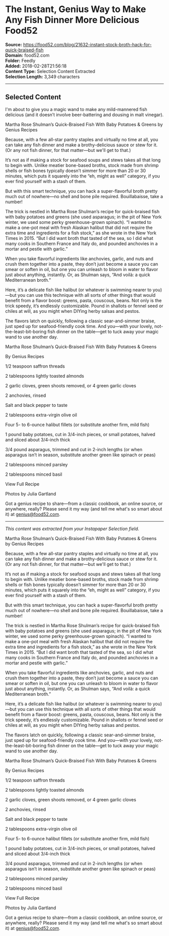 # The Instant, Genius Way to Make Any Fish Dinner More Delicious Food52

**Source:** https://food52.com/blog/21632-instant-stock-broth-hack-for-quick-braised-fish  
**Domain:** food52.com  
**Folder:** Feedly  
**Added:** 2018-02-28T21:56:18  
**Content Type:** Selection Content Extracted  
**Selection Length:** 3,349 characters  


---

## Selected Content

I'm about to give you a magic wand to make any mild-mannered fish delicious (and it doesn’t involve beer-battering and dousing in malt vinegar).

Martha Rose Shulman’s Quick-Braised Fish With Baby Potatoes & Greens
by Genius Recipes

Because, with a few all-star pantry staples and virtually no time at all, you can take any fish dinner and make a brothy-delicious sauce or stew for it. (Or any not fish dinner, for that matter—but we'll get to that.)

It’s not as if making a stock for seafood soups and stews takes all that long to begin with. Unlike meatier bone-based broths, stock made from shrimp shells or fish bones typically doesn’t simmer for more than 20 or 30 minutes, which puts it squarely into the “eh, might as well” category, if you ever find yourself with a stash of them.

But with this smart technique, you can hack a super-flavorful broth pretty much out of nowhere—no shell and bone pile required. Bouillabaisse, take a number!

The trick is nestled in Martha Rose Shulman’s recipe for quick-braised fish with baby potatoes and greens (she used asparagus; in the pit of New York winter, we used some perky greenhouse-grown spinach). “I wanted to make a one-pot meal with fresh Alaskan halibut that did not require the extra time and ingredients for a fish stock,” as she wrote in the New York Times in 2015. “But I did want broth that tasted of the sea, so I did what many cooks in Southern France and Italy do, and pounded anchovies in a mortar and pestle with garlic.”

When you take flavorful ingredients like anchovies, garlic, and nuts and crush them together into a paste, they don’t just become a sauce you can smear or soften in oil, but one you can unleash to bloom in water to flavor just about anything, instantly. Or, as Shulman says, “And voilà: a quick Mediterranean broth.”

Here, it’s a delicate fish like halibut (or whatever is swimming nearer to you)—but you can use this technique with all sorts of other things that would benefit from a flavor boost: greens, pasta, couscous, beans. Not only is the trick speedy, it’s endlessly customizable. Pound in shallots or fennel seed or chiles at will, as you might when DIYing herby salsas and pestos.

The flavors latch on quickly, following a classic sear-and-simmer braise, just sped up for seafood-friendly cook time. And you—with your lovely, not-the-least-bit-boring fish dinner on the table—get to tuck away your magic wand to use another day.

Martha Rose Shulman’s Quick-Braised Fish With Baby Potatoes & Greens

By Genius Recipes

1/2 teaspoon saffron threads

2 tablespoons lightly toasted almonds

2 garlic cloves, green shoots removed, or 4 green garlic cloves

2 anchovies, rinsed

Salt and black pepper to taste

2 tablespoons extra-virgin olive oil

Four 5- to 6-ounce halibut fillets (or substitute another firm, mild fish)

1 pound baby potatoes, cut in 3/4-inch pieces, or small potatoes, halved and sliced about 3/4-inch thick

3/4 pound asparagus, trimmed and cut in 2-inch lengths (or when asparagus isn’t in season, substitute another green like spinach or peas)

2 tablespoons minced parsley

2 tablespoons minced basil

View Full Recipe

Photos by Julia Gartland

Got a genius recipe to share—from a classic cookbook, an online source, or anywhere, really? Please send it my way (and tell me what's so smart about it) at genius@food52.com.

---

*This content was extracted from your Instapaper Selection field.*

Martha Rose Shulman’s Quick-Braised Fish With Baby Potatoes & Greens
by Genius Recipes

Because, with a few all-star pantry staples and virtually no time at all, you can take any fish dinner and make a brothy-delicious sauce or stew for it. (Or any not fish dinner, for that matter—but we'll get to that.)

It’s not as if making a stock for seafood soups and stews takes all that long to begin with. Unlike meatier bone-based broths, stock made from shrimp shells or fish bones typically doesn’t simmer for more than 20 or 30 minutes, which puts it squarely into the “eh, might as well” category, if you ever find yourself with a stash of them.

But with this smart technique, you can hack a super-flavorful broth pretty much out of nowhere—no shell and bone pile required. Bouillabaisse, take a number!

The trick is nestled in Martha Rose Shulman’s recipe for quick-braised fish with baby potatoes and greens (she used asparagus; in the pit of New York winter, we used some perky greenhouse-grown spinach). “I wanted to make a one-pot meal with fresh Alaskan halibut that did not require the extra time and ingredients for a fish stock,” as she wrote in the New York Times in 2015. “But I did want broth that tasted of the sea, so I did what many cooks in Southern France and Italy do, and pounded anchovies in a mortar and pestle with garlic.”

When you take flavorful ingredients like anchovies, garlic, and nuts and crush them together into a paste, they don’t just become a sauce you can smear or soften in oil, but one you can unleash to bloom in water to flavor just about anything, instantly. Or, as Shulman says, “And voilà: a quick Mediterranean broth.”

Here, it’s a delicate fish like halibut (or whatever is swimming nearer to you)—but you can use this technique with all sorts of other things that would benefit from a flavor boost: greens, pasta, couscous, beans. Not only is the trick speedy, it’s endlessly customizable. Pound in shallots or fennel seed or chiles at will, as you might when DIYing herby salsas and pestos.

The flavors latch on quickly, following a classic sear-and-simmer braise, just sped up for seafood-friendly cook time. And you—with your lovely, not-the-least-bit-boring fish dinner on the table—get to tuck away your magic wand to use another day.

Martha Rose Shulman’s Quick-Braised Fish With Baby Potatoes & Greens

By Genius Recipes

1/2 teaspoon saffron threads

2 tablespoons lightly toasted almonds

2 garlic cloves, green shoots removed, or 4 green garlic cloves

2 anchovies, rinsed

Salt and black pepper to taste

2 tablespoons extra-virgin olive oil

Four 5- to 6-ounce halibut fillets (or substitute another firm, mild fish)

1 pound baby potatoes, cut in 3/4-inch pieces, or small potatoes, halved and sliced about 3/4-inch thick

3/4 pound asparagus, trimmed and cut in 2-inch lengths (or when asparagus isn’t in season, substitute another green like spinach or peas)

2 tablespoons minced parsley

2 tablespoons minced basil

View Full Recipe

Photos by Julia Gartland

Got a genius recipe to share—from a classic cookbook, an online source, or anywhere, really? Please send it my way (and tell me what's so smart about it) at genius@food52.com.
